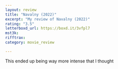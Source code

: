 ```yaml
---
layout: review
title: "Navalny (2022)"
excerpt: "My review of Navalny (2022)"
rating: "3.5"
letterboxd_url: https://boxd.it/3vfpl7
mst3k: 
rifftrax: 
category: movie_review

---
```


This ended up being way more intense that I thought
